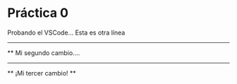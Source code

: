  # Práctica 0

Probando el VSCode...
Esta es otra línea

***********************
**  Mi segundo cambio....
*************************

** ¡Mi tercer cambio! **